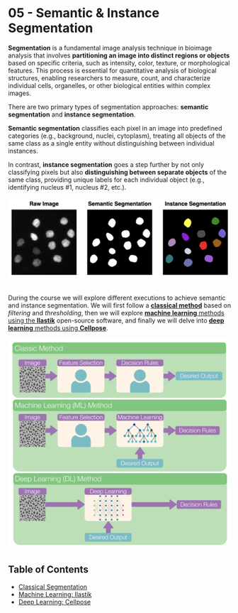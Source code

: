 # 05 - <i class="fa-solid fa-disease"></i> Semantic & Instance Segmentation

**Segmentation** is a fundamental image analysis technique in bioimage analysis that involves **partitioning an image into distinct regions or objects** based on specific criteria, such as intensity, color, texture, or morphological features. This process is essential for quantitative analysis of biological structures, enabling researchers to measure, count, and characterize individual cells, organelles, or other biological entities within complex images.

There are two primary types of segmentation approaches: **semantic segmentation** and **instance segmentation**.

**Semantic segmentation** classifies each pixel in an image into predefined categories (e.g., background, nuclei, cytoplasm), treating all objects of the same class as a single entity without distinguishing between individual instances.

In contrast, **instance segmentation** goes a step further by not only classifying pixels but also **distinguishing between separate objects** of the same class, providing unique labels for each individual object (e.g., identifying nucleus #1, nucleus #2, etc.).

<div align="center"> <img src="../../_static/images/seg.png" alt="Ilastik Logo" width="700"> </div><br>

During the course we will explore different executions to achieve semantic and instance segmentation. We will first follow a [**classical method**](./classic/classic.md) based on *filtering* and *thresholding*, then we will explore [**machine learning** methods using the **Ilastik**](./machine_learning/intro_to_ilastik.md) open-source software, and finally we will delve into [**deep learning** methods using **Cellpose**](./deep_learning/deep_learning_with_cellpose.md).

<div align="center"> <img src="../../_static/images/seg_methods.png" alt="Ilastik Logo" width="700"> </div>

## Table of Contents

- [Classical Segmentation](./classic/classic.md)
- [Machine Learning: Ilastik](./machine_learning/intro_to_ilastik.md)
- [Deep Learning: Cellpose](./deep_learning/deep_learning_with_cellpose.md)
